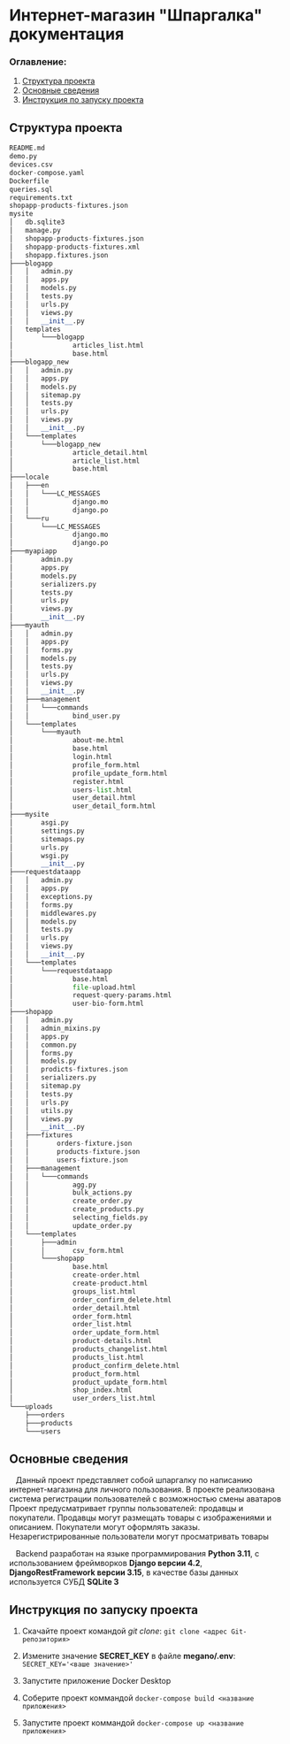 # Интернет-магазин "Шпаргалка"<br>документация


### Оглавление:

1. [Структура проекта](#структура-проекта)
2. [Основные сведения](#основные-сведения)
4. [Инструкция по запуску проекта](#инструкция-по-запуску-проекта)

## Структура проекта

```python
README.md
demo.py
devices.csv
docker-compose.yaml
Dockerfile
queries.sql
requirements.txt
shopapp-products-fixtures.json
mysite
│   db.sqlite3
│   manage.py
│   shopapp-products-fixtures.json
│   shopapp-products-fixtures.xml
│   shopapp.fixtures.json
├───blogapp
│   │   admin.py
│   │   apps.py
│   │   models.py
│   │   tests.py
│   │   urls.py
│   │   views.py
│   │   __init__.py
│   templates
│       └───blogapp
│               articles_list.html
│               base.html
├───blogapp_new
│   │   admin.py
│   │   apps.py
│   │   models.py
│   │   sitemap.py
│   │   tests.py
│   │   urls.py
│   │   views.py
│   │   __init__.py
│   └───templates
│       └───blogapp_new
│               article_detail.html
│               article_list.html
│               base.html
├───locale
│   ├───en
│   │   └───LC_MESSAGES
│   │           django.mo
│   │           django.po
│   └───ru
│       └───LC_MESSAGES
│               django.mo
│               django.po
├───myapiapp
│       admin.py
│       apps.py
│       models.py
│       serializers.py
│       tests.py
│       urls.py
│       views.py
│       __init__.py
├───myauth
│   │   admin.py
│   │   apps.py
│   │   forms.py
│   │   models.py
│   │   tests.py
│   │   urls.py
│   │   views.py
│   │   __init__.py
│   ├───management
│   │   └───commands
│   │           bind_user.py
│   └───templates
│       └───myauth
│               about-me.html
│               base.html
│               login.html
│               profile_form.html
│               profile_update_form.html
│               register.html
│               users-list.html
│               user_detail.html
│               user_detail_form.html
├───mysite
│       asgi.py
│       settings.py
│       sitemaps.py
│       urls.py
│       wsgi.py
│       __init__.py
├───requestdataapp
│   │   admin.py
│   │   apps.py
│   │   exceptions.py
│   │   forms.py
│   │   middlewares.py
│   │   models.py
│   │   tests.py
│   │   urls.py
│   │   views.py
│   │   __init__.py
│   └───templates
│       └───requestdataapp
│               base.html
│               file-upload.html
│               request-query-params.html
│               user-bio-form.html
├───shopapp
│   │   admin.py
│   │   admin_mixins.py
│   │   apps.py
│   │   common.py
│   │   forms.py
│   │   models.py
│   │   prodicts-fixtures.json
│   │   serializers.py
│   │   sitemap.py
│   │   tests.py
│   │   urls.py
│   │   utils.py
│   │   views.py
│   │   __init__.py
│   ├───fixtures
│   │       orders-fixture.json
│   │       products-fixture.json
│   │       users-fixture.json
│   ├───management
│   │   └───commands
│   │           agg.py
│   │           bulk_actions.py
│   │           create_order.py
│   │           create_products.py
│   │           selecting_fields.py
│   │           update_order.py
│   └───templates
│       ├───admin
│       │       csv_form.html
│       └───shopapp
│               base.html
│               create-order.html
│               create-product.html
│               groups_list.html
│               order_confirm_delete.html
│               order_detail.html
│               order_form.html
│               order_list.html
│               order_update_form.html
│               product-details.html
│               products_changelist.html
│               products_list.html
│               product_confirm_delete.html
│               product_form.html
│               product_update_form.html
│               shop_index.html
│               user_orders_list.html
└───uploads
    ├───orders
    ├───products
    └───users
```

## Основные сведения

&nbsp;&nbsp;&nbsp;Данный проект представляет собой шпаргалку по написанию интернет-магазина для личного пользования.
В проекте реализована система регистрации пользователей с возможностью смены аватаров
Проект предусматривает группы пользователей: продавцы и покупатели. Продавцы могут размещать товары с изображениями и описанием.
Покупатели могут оформлять заказы. 
Незарегистрированные пользователи могут просматривать товары

&nbsp;&nbsp;&nbsp;Backend разработан на языке программирования **Python 3.11**, с использованием фреймворков **Django версии 4.2**, **DjangoRestFramework версии 3.15**, в качестве базы данных используется СУБД **SQLite 3**


## Инструкция по запуску проекта


1. Скачайте проект командой *git clone*: `git clone <адрес Git-репозитория>`

2. Измените значение **SECRET_KEY** в файле **megano/.env**: `SECRET_KEY='<ваше значение>'`

3. Запустите приложение Docker Desktop

4. Соберите прoект коммандой `docker-compose build <название приложения>`

5. Запустите проект коммандой `docker-compose up <название приложения>`


